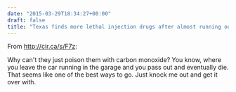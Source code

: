 ```yaml
---
date: "2015-03-29T18:34:27+00:00"
draft: false
title: "Texas finds more lethal injection drugs after almost running out"
---
```

From http://cir.ca/s/F7z:

Why can't they just poison them with carbon monoxide? You know, where you leave the car running in the garage and you pass out and eventually die. That seems like one of the best ways to go. Just knock me out and get it over with.
